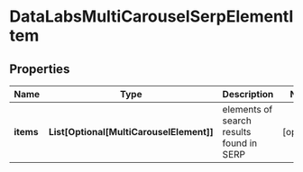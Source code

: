 # DataLabsMultiCarouselSerpElementItem


## Properties

| Name | Type | Description | Notes |
|------------ | ------------- | ------------- | -------------|
**items** | **List[Optional[MultiCarouselElement]]** | elements of search results found in SERP |[optional]|